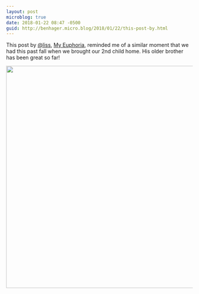 ```yaml
---
layout: post
microblog: true
date: 2018-01-22 08:47 -0500
guid: http://benhager.micro.blog/2018/01/22/this-post-by.html
---
```

This post by [@liss](https://micro.blog/liss), [My Euphoria](https://www.caseyliss.com/2018/1/21/my-euphoria), reminded me of a similar moment that we had this past fall when we brought our 2nd child home. His older brother has been great so far!

<img src="http://hager.blog/uploads/2018/13b6ac0737.jpg" width="599" height="600" />

